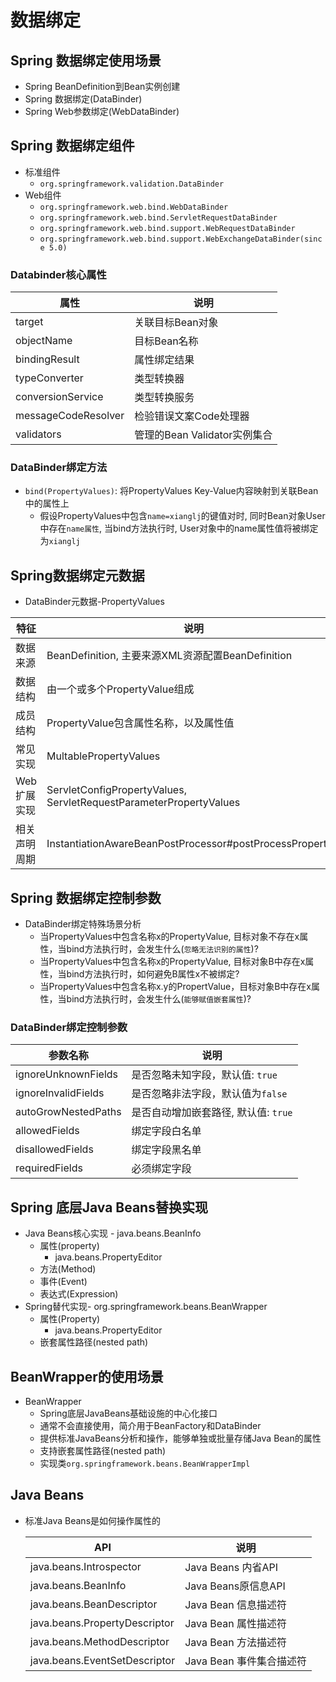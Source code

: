 # 数据绑定

## Spring 数据绑定使用场景

- Spring BeanDefinition到Bean实例创建
- Spring 数据绑定(DataBinder)
- Spring Web参数绑定(WebDataBinder)

## Spring 数据绑定组件

- 标准组件
  - `org.springframework.validation.DataBinder`
- Web组件
  - `org.springframework.web.bind.WebDataBinder`
  - `org.springframework.web.bind.ServletRequestDataBinder`
  - `org.springframework.web.bind.support.WebRequestDataBinder`
  - `org.springframework.web.bind.support.WebExchangeDataBinder(since 5.0)`

### Databinder核心属性

| 属性                | 说明                         |
| ------------------- | ---------------------------- |
| target              | 关联目标Bean对象             |
| objectName          | 目标Bean名称                 |
| bindingResult       | 属性绑定结果                 |
| typeConverter       | 类型转换器                   |
| conversionService   | 类型转换服务                 |
| messageCodeResolver | 检验错误文案Code处理器       |
| validators          | 管理的Bean Validator实例集合 |

### DataBinder绑定方法

- `bind(PropertyValues)`: 将PropertyValues Key-Value内容映射到关联Bean中的属性上
  - 假设PropertyValues中包含`name=xianglj`的键值对时,  同时Bean对象User中存在`name属性`, 当bind方法执行时, User对象中的name属性值将被绑定为`xianglj`



## Spring数据绑定元数据

- DataBinder元数据-PropertyValues

| 特征         | 说明                                                         |
| ------------ | ------------------------------------------------------------ |
| 数据来源     | BeanDefinition, 主要来源XML资源配置BeanDefinition            |
| 数据结构     | 由一个或多个PropertyValue组成                                |
| 成员结构     | PropertyValue包含属性名称，以及属性值                        |
| 常见实现     | MultablePropertyValues                                       |
| Web扩展实现  | ServletConfigPropertyValues, ServletRequestParameterPropertyValues |
| 相关声明周期 | InstantiationAwareBeanPostProcessor#postProcessProperties    |

## Spring 数据绑定控制参数

- DataBinder绑定特殊场景分析
  - 当PropertyValues中包含名称x的PropertyValue, 目标对象不存在x属性，当bind方法执行时，会发生什么(`忽略无法识别的属性`)?
  - 当PropertyValues中包含名称x的PropertyValue, 目标对象B中存在x属性，当bind方法执行时，如何避免B属性x不被绑定?
  - 当PropertyValues中包含名称x.y的PropertValue，目标对象B中存在x属性，当bind方法执行时，会发生什么(`能够赋值嵌套属性`)?

### DataBinder绑定控制参数

| 参数名称            | 说明                                 |
| ------------------- | ------------------------------------ |
| ignoreUnknownFields | 是否忽略未知字段，默认值: `true`     |
| ignoreInvalidFields | 是否忽略非法字段，默认值为`false`    |
| autoGrowNestedPaths | 是否自动增加嵌套路径, 默认值: `true` |
| allowedFields       | 绑定字段白名单                       |
| disallowedFields    | 绑定字段黑名单                       |
| requiredFields      | 必须绑定字段                         |

## Spring 底层Java Beans替换实现

- Java Beans核心实现 - java.beans.BeanInfo
  - 属性(property)
    - java.beans.PropertyEditor
  - 方法(Method)
  - 事件(Event)
  - 表达式(Expression)
- Spring替代实现- org.springframework.beans.BeanWrapper
  - 属性(Property)
    - java.beans.PropertyEditor
  - 嵌套属性路径(nested path)

## BeanWrapper的使用场景

- BeanWrapper
  - Spring底层JavaBeans基础设施的中心化接口
  - 通常不会直接使用，简介用于BeanFactory和DataBinder
  - 提供标准JavaBeans分析和操作，能够单独或批量存储Java Bean的属性
  - 支持嵌套属性路径(nested path)
  - 实现类`org.springframework.beans.BeanWrapperImpl`

## Java Beans

- 标准Java Beans是如何操作属性的

  | API                           | 说明                     |
  | ----------------------------- | ------------------------ |
  | java.beans.Introspector       | Java Beans 内省API       |
  | java.beans.BeanInfo           | Java Beans原信息API      |
  | java.beans.BeanDescriptor     | Java Bean 信息描述符     |
  | java.beans.PropertyDescriptor | Java Bean 属性描述符     |
  | java.beans.MethodDescriptor   | Java Bean 方法描述符     |
  | java.beans.EventSetDescriptor | Java Bean 事件集合描述符 |

  